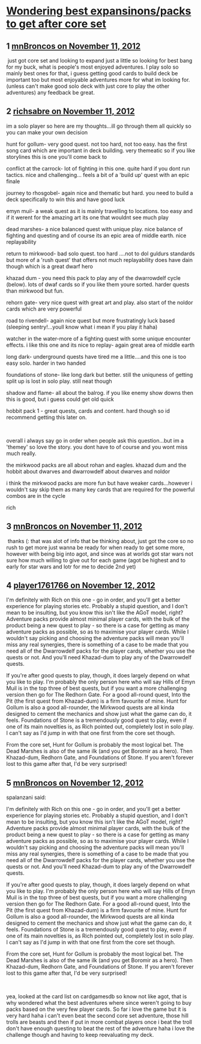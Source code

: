 # [Wondering best expansinons/packs to get after core set](https://community.fantasyflightgames.com/topic/74105-wondering-best-expansinonspacks-to-get-after-core-set/)

## 1 [mnBroncos on November 11, 2012](https://community.fantasyflightgames.com/topic/74105-wondering-best-expansinonspacks-to-get-after-core-set/?do=findComment&comment=721700)

 just got core set and looking to expand just a little so looking for best bang for my buck, what is people's most enjoyed adventures. I play solo so mainly best ones for that, i guess getting good cards to build deck be important too but most enjoyable adventures more for what im looking for. (unless can't make good solo deck with just core to play the other adventures) any feedback be great.

## 2 [richsabre on November 11, 2012](https://community.fantasyflightgames.com/topic/74105-wondering-best-expansinonspacks-to-get-after-core-set/?do=findComment&comment=721703)

im a solo player so here are my thoughts…ill go through them all quickly so you can make your own decision

hunt for gollum- very good quest. not too hard, not too easy. has the first song card which are important in deck building. very themeatic so if you like storylines this is one you'll come back to

conflict at the carrock- lot of fighting in this one. quite hard if you dont run tactics. nice and challenging… feels a bit of a 'build up' quest with an epic finale

journey to rhosgobel- again nice and thematic but hard. you need to build a deck specifically to win this and have good luck

emyn muil- a weak quest as it is mainly travelling to locations. too easy and if it werent for the amazing art its one that wouldnt see much play

dead marshes- a nice balanced quest with unique play. nice balance of fighting and questing and of course its an epic area of middle earth. nice replayability

return to mirkwood- bad solo quest. too hard ….not to dol guldurs standards but more of a 'rush quest' that offers not much replayability does have dain though which is a great dwarf hero

khazad dum - you need this pack to play any of the dwarrowdelf cycle (below). lots of dwaf cards so if you like them youre sorted. harder quests than mirkwood but fun.

rehorn gate- very nice quest with great art and play. also start of the noldor cards which are very powerful

road to rivendell- again nice quest but more frustratingly luck based (sleeping sentry!…youll know what i mean if you play it haha)

watcher in the water-more of a fighting quest with some unique encounter effects. i like this one and its nice to replay- again great area of middle earth

long dark- underground quests have tired me a little….and this one is too easy solo. harder in two handed

foundations of stone- like long dark but better. still the uniquness of getting split up is lost in solo play. still neat though

shadow and flame- all about the balrog. if you like enemy show downs then this is good, but i guess could get old quick

hobbit pack 1 - great quests, cards and content. hard though so id recommend getting this later on.

 

overall i always say go in order when people ask this question…but im a 'themey' so love the story. you dont have to of course and you wont miss much really.

the mirkwood packs are all about rohan and eagles. khazad dum and the hobbit about dwarves and dwarrowdelf about dwarves and noldor

i think the mirkwood packs are more fun but have weaker cards…however i wouldn't say skip them as many key cards that are required for the powerful combos are in the cycle

rich

## 3 [mnBroncos on November 11, 2012](https://community.fantasyflightgames.com/topic/74105-wondering-best-expansinonspacks-to-get-after-core-set/?do=findComment&comment=721781)

 thanks (: that was alot of info that be thinking about, just got the core so no rush to get more just wanna be ready for when ready to get some more, however with being big into agot, and since was at worlds got star wars not sure how much willing to give out for each game (agot be highest and to early for star wars and lotr for me to decide 2nd yet)

## 4 [player1761766 on November 12, 2012](https://community.fantasyflightgames.com/topic/74105-wondering-best-expansinonspacks-to-get-after-core-set/?do=findComment&comment=722366)

I'm definitely with Rich on this one - go in order, and you'll get a better experience for playing stories etc. Probably a stupid question, and I don't mean to be insulting, but you know this isn't like the AGoT model, right? Adventure packs provide almost minimal player cards, with the bulk of the product being a new quest to play - so there is a case for getting as many adventure packs as possible, so as to maximise your player cards. While I wouldn't say picking and choosing the adventure packs will mean you'll miss any real synergies, there is something of a case to be made that you need all of the Dwarrowdelf packs for the player cards, whether you use the quests or not. And you'll need Khazad-dum to play any of the Dwarrowdelf quests. 

If you're after good quests to play, though, it does largely depend on what you like to play. I'm probably the only person here who will say Hills of Emyn Muil is in the top three of best quests, but if you want a more challenging version then go for The Redhorn Gate. For a good all-round quest, Into the Pit (the first quest from Khazad-dum) is a firm favourite of mine. Hunt for Gollum is also a good all-rounder, the Mirkwood quests are all kinda designed to cement the mechanics and show just what the game can do, it feels. Foundations of Stone is a tremendously good quest to play, even if one of its main novelties is, as Rich pointed out, completely lost in solo play. I can't say as I'd jump in with that one first from the core set though. 

From the core set, Hunt for Gollum is probably the most logical bet. The Dead Marshes is also of the same ilk (and you get Boromir as a hero). Then Khazad-dum, Redhorn Gate, and Foundations of Stone. If you aren't forever lost to this game after that, I'd be very surprised! 

## 5 [mnBroncos on November 12, 2012](https://community.fantasyflightgames.com/topic/74105-wondering-best-expansinonspacks-to-get-after-core-set/?do=findComment&comment=722409)

spalanzani said:

I'm definitely with Rich on this one - go in order, and you'll get a better experience for playing stories etc. Probably a stupid question, and I don't mean to be insulting, but you know this isn't like the AGoT model, right? Adventure packs provide almost minimal player cards, with the bulk of the product being a new quest to play - so there is a case for getting as many adventure packs as possible, so as to maximise your player cards. While I wouldn't say picking and choosing the adventure packs will mean you'll miss any real synergies, there is something of a case to be made that you need all of the Dwarrowdelf packs for the player cards, whether you use the quests or not. And you'll need Khazad-dum to play any of the Dwarrowdelf quests. 

If you're after good quests to play, though, it does largely depend on what you like to play. I'm probably the only person here who will say Hills of Emyn Muil is in the top three of best quests, but if you want a more challenging version then go for The Redhorn Gate. For a good all-round quest, Into the Pit (the first quest from Khazad-dum) is a firm favourite of mine. Hunt for Gollum is also a good all-rounder, the Mirkwood quests are all kinda designed to cement the mechanics and show just what the game can do, it feels. Foundations of Stone is a tremendously good quest to play, even if one of its main novelties is, as Rich pointed out, completely lost in solo play. I can't say as I'd jump in with that one first from the core set though. 

From the core set, Hunt for Gollum is probably the most logical bet. The Dead Marshes is also of the same ilk (and you get Boromir as a hero). Then Khazad-dum, Redhorn Gate, and Foundations of Stone. If you aren't forever lost to this game after that, I'd be very surprised! 



 

yea, looked at the card list on cardgamesdb so know not like agot, that is why wondered what the best adventures where since weren't going to buy packs based on the very few player cards. So far i love the game but it is very hard haha i can't even beat the second core set adventure, those hill trolls are beasts and then if put in more combat players once i beat the troll don't have enough questing to beat the rest of the adventure haha i love the challenge though and having to keep reevaluating my deck.

